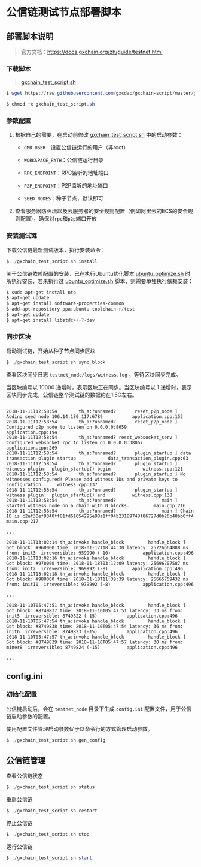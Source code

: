 # 公信链测试节点部署脚本

## 部署脚本说明

> 官方文档：https://docs.gxchain.org/zh/guide/testnet.html

### 下载脚本

> [gxchain_test_script.sh](https://github.com/gxcdac/gxchain-script/tree/master/gxchain-test-script/gxchain_test_script.sh)

```powershell
$ wget https://raw.githubusercontent.com/gxcdac/gxchain-script/master/gxchain-test-script/gxchain_test_script.sh

$ chmod +x gxchain_test_script.sh
```

### 参数配置

1. 根据自己的需要，在启动前修改 [gxchain_test_script.sh](https://github.com/gxcdac/gxchain-script/tree/master/gxchain-test-script/gxchain_test_script.sh) 中的启动参数：

   - `CMD_USER`：设置公信链运行的用户（非root）

   - `WORKSPACE_PATH`：公信链运行目录
   - `RPC_ENDPOINT`：RPC监听的地址端口
   - `P2P_ENDPOINT`：P2P监听的地址端口
   - `SEED_NODES`：种子节点，默认即可

2. 查看服务器防火墙以及云服务器的安全规则配置（例如阿里云的ECS的安全规则配置），确保对`rpc`和`p2p`端口开放

### 安装测试链

下载公信链最新测试版本，执行安装命令：

```powershell
$ ./gxchain_test_script.sh install
```

关于公信链依赖配置的安装，已在执行Ubuntu优化脚本 [ubuntu_optimize.sh](https://github.com/gxcdac/gxchain-script/blob/master/ubuntu-script/ubuntu_optimize.sh) 时所执行安装，若未执行过 [ubuntu_optimize.sh](https://github.com/gxcdac/gxchain-script/blob/master/ubuntu-script/ubuntu_optimize.sh)  脚本，则需要单独执行依赖安装：

```powershell
$ sudo apt-get install ntp
$ apt-get update
$ apt-get install software-properties-common
$ add-apt-repository ppa:ubuntu-toolchain-r/test
$ apt-get update
$ apt-get install libstdc++-7-dev
```

### 同步区块

启动测试链，开始从种子节点同步区块

```powershell
$ ./gxchain_test_script.sh sync_block
```

查看区块同步日志 `testnet_node/logs/witness.log` ，等待区块同步完成。

当区块编号以  10000 递增时，表示区块正在同步。当区块编号以  1 递增时，表示区块同步完成，公信链整个测试链的数据约在1.5G左右。

```

2018-11-11T12:58:54        th_a:?unnamed?       reset_p2p_node ] Adding seed node 106.14.180.117:6789			application.cpp:152
2018-11-11T12:58:54        th_a:?unnamed?       reset_p2p_node ] Configured p2p node to listen on 0.0.0.0:8659			application.cpp:194
2018-11-11T12:58:54        th_a:?unnamed? reset_websocket_serv ] Configured websocket rpc to listen on 0.0.0.0:38067			application.cpp:269
2018-11-11T12:58:54        th_a:?unnamed?       plugin_startup ] data transaction plugin startup			data_transaction_plugin.cpp:63
2018-11-11T12:58:54        th_a:?unnamed?       plugin_startup ] witness plugin:  plugin_startup() begin			witness.cpp:121
2018-11-11T12:58:54        th_a:?unnamed?       plugin_startup ] No witnesses configured! Please add witness IDs and private keys to configuration.		witness.cpp:137
2018-11-11T12:58:54        th_a:?unnamed?       plugin_startup ] witness plugin:  plugin_startup() end			witness.cpp:138
2018-11-11T12:58:54        th_a:?unnamed?                 main ] Started witness node on a chain with 0 blocks.			main.cpp:216
2018-11-11T12:58:54        th_a:?unnamed?                 main ] Chain ID is c2af30ef9340ff81fd61654295e98a1ff04b23189748f86727d0b26b40bb0ff4			main.cpp:217

...

2018-11-11T13:02:14 th_a:invoke handle_block         handle_block ] Got block: #960000 time: 2018-01-17T18:44:30 latency: 25726664888 ms from: init3  irreversible: 959990 (-10)			application.cpp:496
2018-11-11T13:02:16 th_a:invoke handle_block         handle_block ] Got block: #970000 time: 2018-01-18T03:12:09 latency: 25696207587 ms from: init2  irreversible: 969992 (-8)			application.cpp:496
2018-11-11T13:02:18 th_a:invoke handle_block         handle_block ] Got block: #980000 time: 2018-01-18T11:39:39 latency: 25665759432 ms from: init10  irreversible: 979992 (-8)			application.cpp:496

...

2018-11-10T05:47:51 th_a:invoke handle_block         handle_block ] Got block: #8749837 time: 2018-11-10T05:47:51 latency: 33 ms from: init5  irreversible: 8749822 (-15)			application.cpp:496
2018-11-10T05:47:54 th_a:invoke handle_block         handle_block ] Got block: #8749838 time: 2018-11-10T05:47:54 latency: 36 ms from: init6  irreversible: 8749823 (-15)			application.cpp:496
2018-11-10T05:47:57 th_a:invoke handle_block         handle_block ] Got block: #8749839 time: 2018-11-10T05:47:57 latency: 30 ms from: miner8  irreversible: 8749824 (-15)			application.cpp:496

...

```



## config.ini

### 初始化配置

公信链启动后，会在 `testnet_node` 目录下生成 `config.ini` 配置文件，用于公信链启动参数的配置。

使用配置文件管理启动参数优于以命令行的方式管理启动参数。

```powershell
$ ./gxchain_test_script.sh gen_config
```



## 公信链管理

查看公信链状态

```powershell
$ ./gxchain_test_script.sh status
```

重启公信链

```powershell
$ ./gxchain_test_script.sh restart
```

停止公信链

```powershell
$ ./gxchain_test_script.sh stop
```

运行公信链

```powershell
$ ./gxchain_test_script.sh start
```

